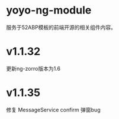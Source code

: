 # yoyo-ng-module
服务于52ABP模板的前端开源的相关组件内容。


# v1.1.32
更新ng-zorro版本为1.6

# v1.1.35
修复 MessageService confirm 弹窗bug